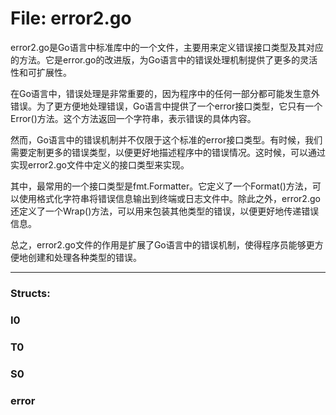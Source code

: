 # File: error2.go

error2.go是Go语言中标准库中的一个文件，主要用来定义错误接口类型及其对应的方法。它是error.go的改进版，为Go语言中的错误处理机制提供了更多的灵活性和可扩展性。

在Go语言中，错误处理是非常重要的，因为程序中的任何一部分都可能发生意外错误。为了更方便地处理错误，Go语言中提供了一个error接口类型，它只有一个Error()方法。这个方法返回一个字符串，表示错误的具体内容。

然而，Go语言中的错误机制并不仅限于这个标准的error接口类型。有时候，我们需要定制更多的错误类型，以便更好地描述程序中的错误情况。这时候，可以通过实现error2.go文件中定义的接口类型来实现。

其中，最常用的一个接口类型是fmt.Formatter。它定义了一个Format()方法，可以使用格式化字符串将错误信息输出到终端或日志文件中。除此之外，error2.go还定义了一个Wrap()方法，可以用来包装其他类型的错误，以便更好地传递错误信息。

总之，error2.go文件的作用是扩展了Go语言中的错误机制，使得程序员能够更方便地创建和处理各种类型的错误。




---

### Structs:

### I0





### T0





### S0





### error





